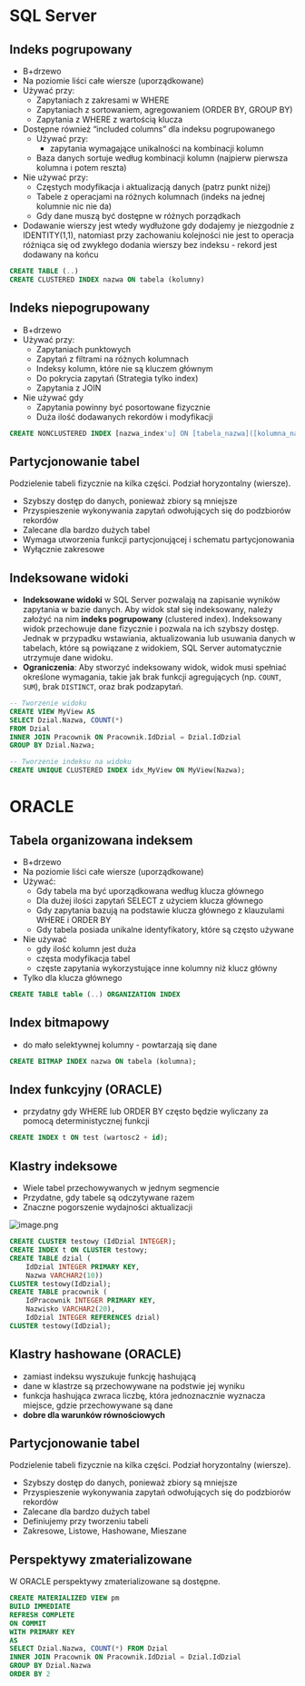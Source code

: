 # SQL Server

## Indeks pogrupowany

- B+drzewo
- Na poziomie liści całe wiersze (uporządkowane)
- Używać przy:
    - Zapytaniach z zakresami w WHERE
    - Zapytaniach z sortowaniem, agregowaniem (ORDER BY, GROUP BY)
    - Zapytania z WHERE z wartością klucza
- Dostępne również “included columns” dla indeksu pogrupowanego
    - Używać przy:
        - zapytania wymagające unikalności na kombinacji kolumn
    - Baza danych sortuje według kombinacji kolumn (najpierw pierwsza kolumna i potem reszta)
- Nie używać przy:
    - Częstych modyfikacja i aktualizacją danych (patrz punkt niżej)
    - Tabele z operacjami na różnych kolumnach (indeks na jednej kolumnie nic nie da)
    - Gdy dane muszą być dostępne w różnych porządkach
- Dodawanie wierszy jest wtedy wydłużone gdy dodajemy je niezgodnie z IDENTITY(1,1),
natomiast przy zachowaniu kolejności nie jest to operacja różniąca się od zwykłego dodania wierszy bez indeksu - rekord jest dodawany na końcu

```sql
CREATE TABLE (..) 
CREATE CLUSTERED INDEX nazwa ON tabela (kolumny)
```

## Indeks niepogrupowany

- B+drzewo
- Używać przy:
    - Zapytaniach punktowych
    - Zapytań z filtrami na różnych kolumnach
    - Indeksy kolumn, które nie są kluczem głównym
    - Do pokrycia zapytań (Strategia tylko index)
    - Zapytania z JOIN
- Nie używać gdy
    - Zapytania powinny być posortowane fizycznie
    - Duża ilość dodawanych rekordów i modyfikacji

```sql
CREATE NONCLUSTERED INDEX [nazwa_index'u] ON [tabela_nazwa]([kolumna_nazwa]);
```
## Partycjonowanie tabel

Podzielenie tabeli fizycznie na kilka części. Podział horyzontalny (wiersze). 

- Szybszy dostęp do danych, ponieważ zbiory są mniejsze
- Przyspieszenie wykonywania zapytań odwołujących się do podzbiorów rekordów
- Zalecane dla bardzo dużych tabel
- Wymaga utworzenia funkcji partycjonującej i schematu partycjonowania
- Wyłącznie zakresowe

## Indeksowane widoki

- **Indeksowane widoki** w SQL Server pozwalają na zapisanie wyników zapytania w bazie danych. Aby widok stał się indeksowany, należy założyć na nim **indeks pogrupowany** (clustered index). Indeksowany widok przechowuje dane fizycznie i pozwala na ich szybszy dostęp. Jednak w przypadku wstawiania, aktualizowania lub usuwania danych w tabelach, które są powiązane z widokiem, SQL Server automatycznie utrzymuje dane widoku.
- **Ograniczenia**: Aby stworzyć indeksowany widok, widok musi spełniać określone wymagania, takie jak brak funkcji agregujących (np. `COUNT`, `SUM`), brak `DISTINCT`, oraz brak podzapytań.

```sql
-- Tworzenie widoku
CREATE VIEW MyView AS
SELECT Dzial.Nazwa, COUNT(*) 
FROM Dzial
INNER JOIN Pracownik ON Pracownik.IdDzial = Dzial.IdDzial
GROUP BY Dzial.Nazwa;

-- Tworzenie indeksu na widoku
CREATE UNIQUE CLUSTERED INDEX idx_MyView ON MyView(Nazwa);

```
# ORACLE

## Tabela organizowana indeksem

- B+drzewo
- Na poziomie liści całe wiersze (uporządkowane)
- Używać:
    - Gdy tabela ma być uporządkowana według klucza głównego
    - Dla dużej ilości zapytań SELECT z użyciem klucza głównego
    - Gdy zapytania bazują na podstawie klucza głównego z klauzulami WHERE i ORDER BY
    - Gdy tabela posiada unikalne identyfikatory, które są często używane
- Nie używać
    - gdy ilość kolumn jest duża
    - częsta modyfikacja tabel
    - częste zapytania wykorzystujące inne kolumny niż klucz główny
- Tylko dla klucza głównego

```sql
CREATE TABLE table (..) ORGANIZATION INDEX
```

## Index bitmapowy

- do mało selektywnej kolumny - powtarzają się dane

```sql
CREATE BITMAP INDEX nazwa ON tabela (kolumna);
```

## Index funkcyjny (ORACLE)

- przydatny gdy WHERE lub ORDER BY często będzie wyliczany za pomocą deterministycznej funkcji

```sql
CREATE INDEX t ON test (wartosc2 + id);
```

## Klastry indeksowe

- Wiele tabel przechowywanych w jednym segmencie
- Przydatne, gdy tabele są odczytywane razem
- Znaczne pogorszenie wydajności aktualizacji

![image.png](https://prod-files-secure.s3.us-west-2.amazonaws.com/e5d54cb1-c459-4ba8-9baa-5376fe0ae6db/14df398e-cdbc-434b-9aa9-dc27ecb4584f/image.png)

```sql
CREATE CLUSTER testowy (IdDzial INTEGER);
CREATE INDEX t ON CLUSTER testowy;
CREATE TABLE dzial (
	IdDzial INTEGER PRIMARY KEY,
	Nazwa VARCHAR2(10))
CLUSTER testowy(IdDzial);
CREATE TABLE pracownik (
	IdPracownik INTEGER PRIMARY KEY,
	Nazwisko VARCHAR2(20),
	IdDzial INTEGER REFERENCES dzial)
CLUSTER testowy(IdDzial);
```

## Klastry hashowane (ORACLE)

- zamiast indeksu wyszukuje funkcję hashującą
- dane w klastrze są przechowywane na podstwie jej wyniku
- funkcja hashująca zwraca liczbę, która jednoznacznie wyznacza miejsce, gdzie przechowywane są dane
- **dobre dla warunków równościowych**

## Partycjonowanie tabel

Podzielenie tabeli fizycznie na kilka części. Podział horyzontalny (wiersze). 

- Szybszy dostęp do danych, ponieważ zbiory są mniejsze
- Przyspieszenie wykonywania zapytań odwołujących się do podzbiorów rekordów
- Zalecane dla bardzo dużych tabel
- Definiujemy przy tworzeniu tabeli
- Zakresowe, Listowe, Hashowane, Mieszane

## Perspektywy zmaterializowane

W ORACLE perspektywy zmaterializowane są dostępne.

```sql
CREATE MATERIALIZED VIEW pm
BUILD IMMEDIATE
REFRESH COMPLETE
ON COMMIT
WITH PRIMARY KEY
AS
SELECT Dzial.Nazwa, COUNT(*) FROM Dzial
INNER JOIN Pracownik ON Pracownik.IdDzial = Dzial.IdDzial
GROUP BY Dzial.Nazwa
ORDER BY 2

```
